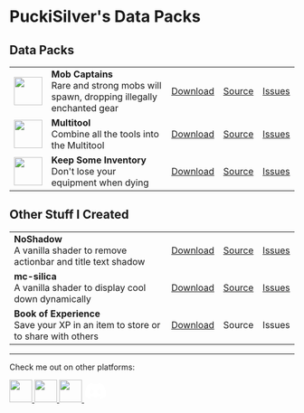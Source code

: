# **PuckiSilver's Data Packs**
## **Data Packs**

|   |   |   |   |   |
| - | - | - | - | - |
| <img src="https://github.com/ps-dps/MobCaptains/raw/main/src/pack.png" height=50, width=50> | **Mob Captains**<br>Rare and strong mobs will spawn, dropping illegally enchanted gear | [Download](https://modrinth.com/datapack/mob-captains/versions) | [Source](https://github.com/ps-dps/MobCaptains) | [Issues](https://github.com/ps-dps/MobCaptains/issues) |
| <img src="https://github.com/ps-dps/Multitool/raw/main/src/pack.png" height=50, width=50> | **Multitool**<br>Combine all the tools into the Multitool | [Download](https://modrinth.com/datapack/multitool/versions) | [Source](https://github.com/ps-dps/Multitool) | [Issues](https://github.com/ps-dps/Multitool/issues) |
| <img src="https://github.com/ps-dps/KeepSomeInventory/raw/main/src/pack.png" height=50, width=50> | **Keep Some Inventory**<br>Don't lose your equipment when dying | [Download](https://modrinth.com/datapack/keep-some-inventory/versions) | [Source](https://github.com/ps-dps/KeepSomeInventory) | [Issues](https://github.com/ps-dps/KeepSomeInventory/issues) |

## **Other Stuff I Created**

|   |   |   |   |
| - | - | - | - |
| **NoShadow**<br>A vanilla shader to remove actionbar and title text shadow | [Download](https://github.com/PuckiSilver/NoShadow/releases/latest) | [Source](https://github.com/PuckiSilver/NoShadow) | [Issues](https://github.com/PuckiSilver/NoShadow/issues) |
| **mc-silica**<br>A vanilla shader to display cool down dynamically | [Download](https://github.com/PuckiSilver/mc-silica) | [Source](https://github.com/PuckiSilver/mc-silica) | [Issues](https://github.com/PuckiSilver/mc-silica/issues) |
| **Book of Experience**<br>Save your XP in an item to store or to share with others | [Download](https://modrinth.com/datapack/book-of-experience/versions) | Source | Issues |

---
Check me out on other platforms:

<a href="https://github.com/PuckiSilver" target="_blank">
  <img src="https://github.githubassets.com/favicons/favicon-dark.svg" height="40" width="40"/>
</a>
<a href="https://modrinth.com/user/PuckiSilver" target="_blank">
  <img src="https://docs.modrinth.com/img/logo.svg" height="40" width="40"/>
</a>
<a href="https://www.planetminecraft.com/member/puckisilver" target="_blank">
  <img src="https://www.planetminecraft.com/images/layout/favicon-64.png" height="40" width="40"/>
</a>
<a href="https://discord.gg/sarNhPmu6P" target="_blank">
  <svg class="homeIcon-r0w4ny" aria-hidden="true" role="img" width="40" height="40" viewBox="0 0 28 20"><path fill="#ffffff" d="M23.0212 1.67671C21.3107 0.879656 19.5079 0.318797 17.6584 0C17.4062 0.461742 17.1749 0.934541 16.9708 1.4184C15.003 1.12145 12.9974 1.12145 11.0283 1.4184C10.819 0.934541 10.589 0.461744 10.3368 0.00546311C8.48074 0.324393 6.67795 0.885118 4.96746 1.68231C1.56727 6.77853 0.649666 11.7538 1.11108 16.652C3.10102 18.1418 5.3262 19.2743 7.69177 20C8.22338 19.2743 8.69519 18.4993 9.09812 17.691C8.32996 17.3997 7.58522 17.0424 6.87684 16.6135C7.06531 16.4762 7.24726 16.3387 7.42403 16.1847C11.5911 18.1749 16.408 18.1749 20.5763 16.1847C20.7531 16.3332 20.9351 16.4762 21.1171 16.6135C20.41 17.0369 19.6639 17.3997 18.897 17.691C19.3052 18.4993 19.7718 19.2689 20.3021 19.9945C22.6677 19.2689 24.8929 18.1364 26.8828 16.6466H26.8893C27.43 10.9731 25.9665 6.04728 23.0212 1.67671ZM9.68041 13.6383C8.39754 13.6383 7.34085 12.4453 7.34085 10.994C7.34085 9.54272 8.37155 8.34973 9.68041 8.34973C10.9893 8.34973 12.0395 9.54272 12.0187 10.994C12.0187 12.4453 10.9828 13.6383 9.68041 13.6383ZM18.3161 13.6383C17.0332 13.6383 15.9765 12.4453 15.9765 10.994C15.9765 9.54272 17.0124 8.34973 18.3161 8.34973C19.6184 8.34973 20.6751 9.54272 20.6543 10.994C20.6543 12.4453 19.6184 13.6383 18.3161 13.6383Z"></path></svg>
</a>
